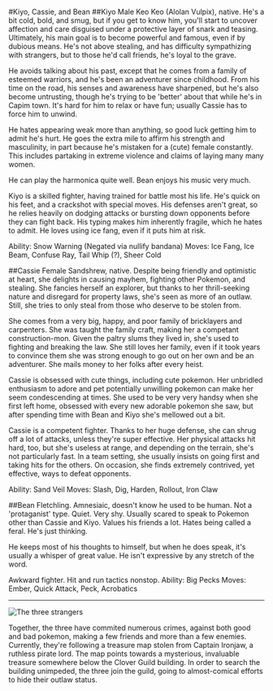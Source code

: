 #Kiyo, Cassie, and Bean
##Kiyo
Male Keo Keo (Alolan Vulpix), native.  He's a bit cold, bold, and smug, but if you get to know him, you'll start to uncover affection and care disguised under a protective layer of snark and teasing.  Ultimately, his main goal is to become powerful and famous, even if by dubious means.  He's not above stealing, and has difficulty sympathizing with strangers, but to those he'd call friends, he's loyal to the grave.

He avoids talking about his past, except that he comes from a family of esteemed warriors, and he's been an adventurer since childhood.  From his time on the road, his senses and awareness have sharpened, but he's also become untrusting, though he's trying to be 'better' about that while he's in Capim town.  It's hard for him to relax or have fun; usually Cassie has to force him to unwind.

He hates appearing weak more than anything, so good luck getting him to admit he's hurt.  He goes the extra mile to affirm his strength and masculinity, in part because he's mistaken for a (cute) female constantly.  This includes partaking in extreme violence and claims of laying many many women. 
 
He can play the harmonica quite well.  Bean enjoys his music very much.

Kiyo is a skilled fighter, having trained for battle most his life.  He's quick on his feet, and a crackshot with special moves.  His defenses aren't great, so he relies heavily on dodging attacks or bursting down opponents before they can fight back.  His typing makes him inherently fragile, which he hates to admit.  He loves using ice fang, even if it puts him at risk.

Ability: Snow Warning (Negated via nullify bandana)
Moves: Ice Fang, Ice Beam, Confuse Ray, Tail Whip (?), Sheer Cold

##Cassie
Female Sandshrew, native.  Despite being friendly and optimistic at heart, she delights in causing mayhem, fighting other Pokemon, and stealing.  She fancies herself an explorer, but thanks to her thrill-seeking nature and disregard for property laws, she's seen as more of an outlaw.  Still, she tries to only steal from those who deserve to be stolen from.

She comes from a very big, happy, and poor family of bricklayers and carpenters.  She was taught the family craft, making her a competant construction-mon.  Given the paltry slums they lived in, she's used to fighting and breaking the law.  She still loves her family, even if it took years to convince them she was strong enough to go out on her own and be an adventurer.  She mails money to her folks after every heist.

Cassie is obsessed with cute things, including cute pokemon.  Her unbridled enthusiasm to adore and pet potentially unwilling pokemon can make her seem condescending at times.  She used to be very very handsy when she first left home, obsessed with every new adorable pokemon she saw, but after spending time with Bean and Kiyo she's mellowed out a bit.

Cassie is a competent fighter.  Thanks to her huge defense, she can shrug off a lot of attacks, unless they're super effective.  Her physical attacks hit hard, too, but she's useless at range, and depending on the terrain, she's not particularly fast.  In a team setting, she usually insists on going first and taking hits for the others.  On occasion, she finds extremely contrived, yet effective, ways to defeat opponents.  

Ability: Sand Veil
Moves: Slash, Dig, Harden, Rollout, Iron Claw 

##Bean
Fletchling.  Amnesiaic, doesn't know he used to be human.  Not a 'protaganist' type.  Quiet.  Very shy.  Usually scared to speak to Pokemon other than Cassie and Kiyo.  Values his friends a lot.   Hates being called a feral.  He's just thinking.

He keeps most of his thoughts to himself, but when he does speak, it's usually a whisper of great value.  He isn't expressive by any stretch of the word.

Awkward fighter.  Hit and run tactics nonstop.
Ability: Big Pecks
Moves: Ember, Quick Attack, Peck, Acrobatics 

***
![The three strangers](https://i.imgur.com/nziMs1c.jpeg)

Together, the three have commited numerous crimes, against both good and bad pokemon, making a few friends and more than a few enemies.  Currently, they're following a treasure map stolen from Captain Ironjaw, a ruthless pirate lord.  The map points towards a mysterious, invaluable treasure somewhere below the Clover Guild building.  In order to search the building unimpeded, the three join the guild, going to almost-comical efforts to hide their outlaw status.